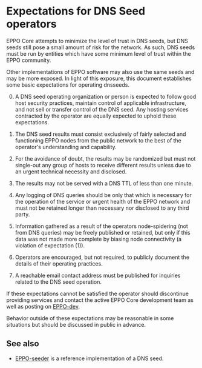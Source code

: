 Expectations for DNS Seed operators
====================================

EPPO Core attempts to minimize the level of trust in DNS seeds,
but DNS seeds still pose a small amount of risk for the network.
As such, DNS seeds must be run by entities which have some minimum
level of trust within the EPPO community.

Other implementations of EPPO software may also use the same
seeds and may be more exposed. In light of this exposure, this
document establishes some basic expectations for operating dnsseeds.

0. A DNS seed operating organization or person is expected to follow good
host security practices, maintain control of applicable infrastructure,
and not sell or transfer control of the DNS seed. Any hosting services
contracted by the operator are equally expected to uphold these expectations.

1. The DNS seed results must consist exclusively of fairly selected and
functioning EPPO nodes from the public network to the best of the
operator's understanding and capability.

2. For the avoidance of doubt, the results may be randomized but must not
single-out any group of hosts to receive different results unless due to an
urgent technical necessity and disclosed.

3. The results may not be served with a DNS TTL of less than one minute.

4. Any logging of DNS queries should be only that which is necessary
for the operation of the service or urgent health of the EPPO
network and must not be retained longer than necessary nor disclosed
to any third party.

5. Information gathered as a result of the operators node-spidering
(not from DNS queries) may be freely published or retained, but only
if this data was not made more complete by biasing node connectivity
(a violation of expectation (1)).

6. Operators are encouraged, but not required, to publicly document the
details of their operating practices.

7. A reachable email contact address must be published for inquiries
related to the DNS seed operation.

If these expectations cannot be satisfied the operator should
discontinue providing services and contact the active EPPO
Core development team as well as posting on
[EPPO-dev](https://lists.linuxfoundation.org/mailman/listinfo/EPPO-dev).

Behavior outside of these expectations may be reasonable in some
situations but should be discussed in public in advance.

See also
----------
- [EPPO-seeder](https://github.com/sipa/EPPO-seeder) is a reference implementation of a DNS seed.

